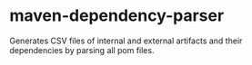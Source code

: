 # maven-dependency-parser
Generates CSV files of internal and external artifacts and their dependencies by parsing all pom files.
